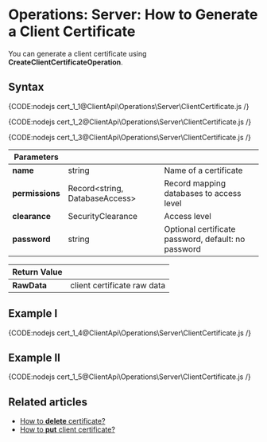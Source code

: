 # Operations: Server: How to Generate a Client Certificate

You can generate a client certificate using **CreateClientCertificateOperation**. 

## Syntax

{CODE:nodejs cert_1_1@ClientApi\Operations\Server\ClientCertificate.js /}

{CODE:nodejs cert_1_2@ClientApi\Operations\Server\ClientCertificate.js /}

{CODE:nodejs cert_1_3@ClientApi\Operations\Server\ClientCertificate.js /}

| Parameters | | |
| ------------- | ------------- | ----- |
| **name** | string | Name of a certificate |
| **permissions** | Record<string, DatabaseAccess> | Record mapping databases to access level |
| **clearance** | SecurityClearance | Access level |
| **password** | string | Optional certificate password, default: no password |

| Return Value | |
| ------------- | ----- |
| **RawData** | client certificate raw data |

## Example I

{CODE:nodejs cert_1_4@ClientApi\Operations\Server\ClientCertificate.js /}

## Example II

{CODE:nodejs cert_1_5@ClientApi\Operations\Server\ClientCertificate.js /}

## Related articles

- [How to **delete** certificate?](../../../../client-api/operations/server-wide/certificates/delete-certificate) 
- [How to **put** client certificate?](../../../../client-api/operations/server-wide/certificates/put-client-certificate) 
